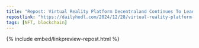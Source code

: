 ```yaml
---
title: "Repost: Virtual Reality Platform Decentraland Continues To Lead Santiment's Rankings of Top NFT Projects by Development - The Daily Hodl"
repostlink: "https://dailyhodl.com/2024/12/28/virtual-reality-platform-decentraland-continues-to-lead-santiments-rankings-of-top-nft-projects-by-development/"
tags: [NFT, blockchain]
---
```


{% include embed/linkpreview-repost.html %}
